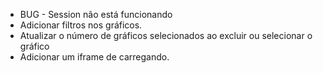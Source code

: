 - BUG - Session não está funcionando
- Adicionar filtros nos gráficos.
- Atualizar o número de gráficos selecionados ao excluir ou selecionar o gráfico
- Adicionar um iframe de carregando.